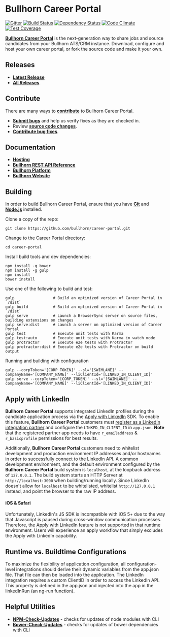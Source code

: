 # Bullhorn Career Portal

[![Gitter](https://badges.gitter.im/Join%20Chat.svg)](https://gitter.im/bullhorn/career-portal?utm_source=badge&utm_medium=badge&utm_campaign=pr-badge)
[![Build Status](https://travis-ci.org/bullhorn/career-portal.svg)](https://travis-ci.org/bullhorn/career-portal)
[![Dependency Status](https://gemnasium.com/bullhorn/career-portal.svg)](https://gemnasium.com/bullhorn/career-portal)
[![Code Climate](https://codeclimate.com/github/bullhorn/career-portal/badges/gpa.svg)](https://codeclimate.com/github/bullhorn/career-portal)
[![Test Coverage](https://codeclimate.com/github/bullhorn/career-portal/badges/coverage.svg)](https://codeclimate.com/github/bullhorn/career-portal/coverage)

**[Bullhorn Career Portal](http://www.bullhorn.com)** is the next-generation way to share jobs and source candidates from your Bullhorn ATS/CRM instance. Download, configure and host your own career portal, or fork the source code and make it your own.

## Releases

* **[Latest Release](https://github.com/bullhorn/career-portal/releases/latest)**
* **[All Releases](https://github.com/bullhorn/career-portal/releases)**

## Contribute

There are many ways to **[contribute](https://github.com/bullhorn/career-portal/blob/master/CONTRIBUTING.md)** to Bullhorn Career Portal.
* **[Submit bugs](https://github.com/bullhorn/career-portal/issues)** and help us verify fixes as they are checked in.
* Review **[source code changes](https://github.com/bullhorn/career-portal/pulls)**.
* **[Contribute bug fixes](https://github.com/bullhorn/career-portal/blob/master/CONTRIBUTING.md)**.

## Documentation

*  **[Hosting](https://github.com/bullhorn/career-portal/wiki)**
*  **[Bullhorn REST API Reference](http://developer.bullhorn.com/articles/getting_started)**
*  **[Bullhorn Platform](http://bullhorn.github.io/platform)**
*  **[Bullhorn Website](http://www.bullhorn.com)**

## Building

In order to build Bullhorn Career Portal, ensure that you have **[Git](http://git-scm.com/downloads)** and **[Node.js](http://nodejs.org)** installed.

Clone a copy of the repo:

```
git clone https://github.com/bullhorn/career-portal.git
```

Change to the Career Portal directory:

```
cd career-portal
```

Install build tools and dev dependencies:

```
npm install -g bower
npm install -g gulp
npm install
bower install
```

Use one of the following to build and test:

```
gulp                 # Build an optimized version of Career Portal in `/dist`
gulp build           # Build an optimized version of Career Portal in `/dist`
gulp serve           # Launch a BrowserSync server on source files, building extensions on changes
gulp serve:dist      # Launch a server on optimized version of Career Portal
gulp test            # Execute unit tests with Karma
gulp test:auto       # Execute unit tests with Karma in watch mode
gulp protractor      # Execute e2e tests with Protractor
gulp protractor:dist # Execute e2e tests with Protractor on build output
```

Running and building with configuration

```
gulp --corpToken='[CORP_TOKEN]' --sl='[SWIMLANE]' --companyName='[COMPANY_NAME]' --liClientId='[LINKED_IN_CLIENT_ID]'
gulp serve --corpToken='[CORP_TOKEN]' --sl='[SWIMLANE]' --companyName='[COMPANY_NAME]' --liClientId='[LINKED_IN_CLIENT_ID]'
```

## Apply with LinkedIn

**Bullhorn Career Portal** supports integrated LinkedIn profiles during the candidate application process via the
[Apply with LinkedIn](https://developer.linkedin.com/docs/apply-with-linkedin) SDK. To enable this feature, **Bullhorn Career
Portal** customers must [register as a LinkedIn integration partner](https://developer.linkedin.com/partner-programs/apply) and
configure the `LINKED_IN_CLIENT_ID` in `app.json`. **Note** that the registered partner app needs to have `r_emailaddress` &
`r_basicprofile` permissions for best results.

Additionally, **Bullhorn Career Portal** customers need to whitelist development and production environment IP addresses and/or
hostnames in order to successfully connect to the LinkedIn API. A common development environment, and the default environment configured by
the **Bullhorn Career Portal** build system is `localhost`, at the loopback address of `127.0.0.1`. The build system starts
an HTTP Server at `http://localhost:3000` when building/running locally. Since LinkedIn doesn't allow for `localhost` to be whitelisted,
whitelist `http://127.0.0.1` instead, and point the browser to the raw IP address.

#### iOS & Safari

Unfortunately, LinkedIn's JS SDK is incompatible with iOS 5+ due to the way that Javascript is paused during cross-window
communication processes. Therefore, the Apply with LinkedIn feature is not supported in that runtime environment. Users will
experience an apply workflow that simply excludes the Apply with LinkedIn capability.


## Runtime vs. Buildtime Configurations

To maximize the flexibility of application configuration, all configuration-level integrations should derive their
dynamic variables from the app.json file. That file can then be loaded into the application. The LinkedIn integration
requires a custom ClientID in order to access the LinkedIn API. This property is defined in the app.json and injected
into the app in the linkedInRun (an ng-run function).

## Helpful Utilities

* **[NPM-Check-Updates](https://github.com/tjunnone/npm-check-updates)** - checks for updates of node modules with CLI
* **[Bower-Check-Updates](https://github.com/se-panfilov/bower-check-updates)** - checks for updates of bower dependencies with CLI
